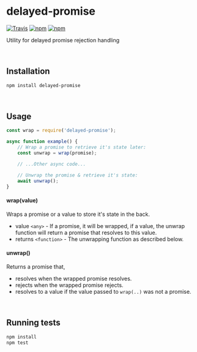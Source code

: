 # delayed-promise

[![Travis](https://img.shields.io/travis/mpt0/node-delayed-promise.svg)]()
[![npm](https://img.shields.io/npm/v/delayed-promise.svg)]()
[![npm](https://img.shields.io/npm/l/delayed-promise.svg)]()

Utility for delayed promise rejection handling

<br/>



## Installation
```bash
npm install delayed-promise
```

<br/>



## Usage
```js
const wrap = require('delayed-promise');

async function example() {
	// Wrap a promise to retrieve it's state later:
	const unwrap = wrap(promise);

	// ...Other async code...

	// Unwrap the promise & retrieve it's state:
	await unwrap();
}
```

#### wrap(value)
Wraps a promise or a value to store it's state in the back.
+ value `<any>` - If a promise, it will be wrapped, if a value, the unwrap function will return a promise that resolves to this value.
+ returns `<function>` - The unwrapping function as described below.

#### unwrap()
Returns a promise that,
+ resolves when the wrapped promise resolves.
+ rejects when the wrapped promise rejects.
+ resolves to a value if the value passed to `wrap(..)` was not a promise.

<br/>



## Running tests
```bash
npm install
npm test
```

